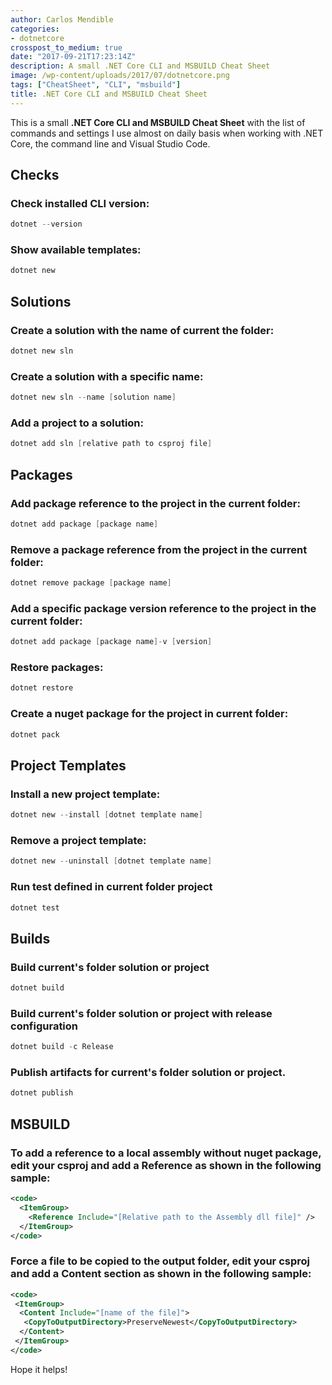 ```yaml
---
author: Carlos Mendible
categories:
- dotnetcore
crosspost_to_medium: true
date: "2017-09-21T17:23:14Z"
description: A small .NET Core CLI and MSBUILD Cheat Sheet
image: /wp-content/uploads/2017/07/dotnetcore.png
tags: ["CheatSheet", "CLI", "msbuild"]
title: .NET Core CLI and MSBUILD Cheat Sheet
---
```

This is a small **.NET Core CLI and MSBUILD Cheat Sheet** with the list of commands and settings I use almost on daily basis when working with .NET Core, the command line and Visual Studio Code.

## Checks
### Check installed CLI version:
    
``` powershell
dotnet --version
``` 

### Show available templates:

``` powershell
dotnet new
``` 

## Solutions
### Create a solution with the name of current the folder: 
    
``` powershell
dotnet new sln
```
    
### Create a solution with a specific name:

``` powershell
dotnet new sln --name [solution name]
```
    
### Add a project to a solution:

``` powershell
dotnet add sln [relative path to csproj file]
```

## Packages
### Add package reference to the project in the current folder:
    
``` powershell
dotnet add package [package name]
```
    
### Remove a package reference from the project in the current folder:
``` powershell
dotnet remove package [package name]
```
    
### Add a specific package version reference to the project in the current folder:

``` powershell
dotnet add package [package name]-v [version]
```
    
### Restore packages:

``` powershell
dotnet restore
```
    
### Create a nuget package for the project in current folder:

``` powershell
dotnet pack
```

## Project Templates
### Install a new project template:
    
``` powershell
dotnet new --install [dotnet template name]
```
    
### Remove a project template:

``` powershell
dotnet new --uninstall [dotnet template name]
```

###  Run test defined in current folder project
    
``` powershell
dotnet test
``` 

## Builds
### Build current's folder solution or project
    
``` powershell
dotnet build
```

### Build current's folder solution or project with release configuration

``` powershell
dotnet build -c Release
```

### Publish artifacts for current's folder solution or project.

``` powershell
dotnet publish 
```

## MSBUILD
### To add a reference to a local assembly without nuget package, edit your csproj and add a Reference as shown in the following sample:
    
``` xml
<code>
  <ItemGroup>
    <Reference Include="[Relative path to the Assembly dll file]" />
  </ItemGroup>
</code>
```
    
### Force a file to be copied to the output folder, edit your csproj and add a Content section as shown in the following sample:
    
``` xml
<code>
 <ItemGroup>
  <Content Include="[name of the file]">
   <CopyToOutputDirectory>PreserveNewest</CopyToOutputDirectory>
  </Content>
 </ItemGroup>
</code>
```

Hope it helps!